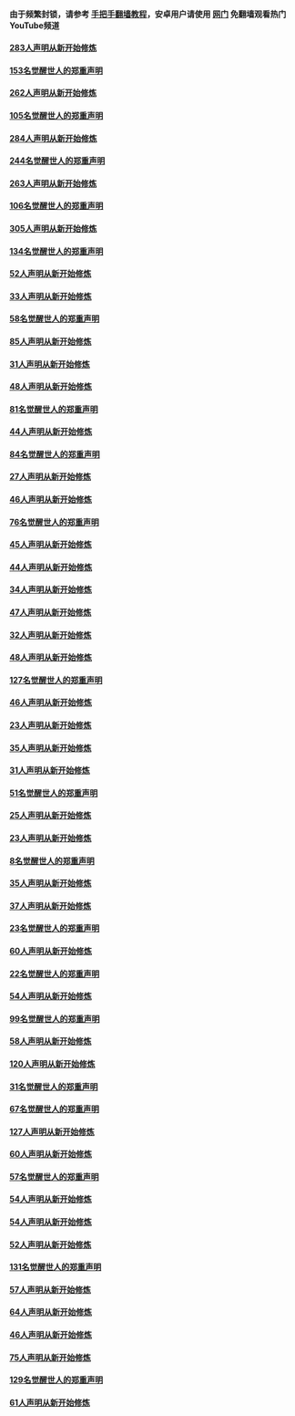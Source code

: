 #### 由于频繁封锁，请参考 [手把手翻墙教程](https://github.com/gfw-breaker/guides/wiki/)，安卓用户请使用 [网门](https://github.com/gfw-breaker/nogfw/blob/master/dl.md?t=04190101) 免翻墙观看热门YouTube频道 

#### [283人声明从新开始修炼](../pages/91/423296.md?t=04190101) 

#### [153名觉醒世人的郑重声明](../pages/91/423295.md?t=04190101) 

#### [262人声明从新开始修炼](../pages/91/423004.md?t=04190101) 

#### [105名觉醒世人的郑重声明](../pages/91/423003.md?t=04190101) 

#### [284人声明从新开始修炼](../pages/91/422707.md?t=04190101) 

#### [244名觉醒世人的郑重声明](../pages/91/422706.md?t=04190101) 

#### [263人声明从新开始修炼](../pages/91/422553.md?t=04190101) 

#### [106名觉醒世人的郑重声明](../pages/91/422552.md?t=04190101) 

#### [305人声明从新开始修炼](../pages/91/422153.md?t=04190101) 

#### [134名觉醒世人的郑重声明](../pages/91/422152.md?t=04190101) 

#### [52人声明从新开始修炼](../pages/91/421846.md?t=04190101) 

#### [33人声明从新开始修炼](../pages/91/421804.md?t=04190101) 

#### [58名觉醒世人的郑重声明](../pages/91/421845.md?t=04190101) 

#### [85人声明从新开始修炼](../pages/91/421769.md?t=04190101) 

#### [31人声明从新开始修炼](../pages/91/421763.md?t=04190101) 

#### [48人声明从新开始修炼](../pages/91/421605.md?t=04190101) 

#### [81名觉醒世人的郑重声明](../pages/91/421656.md?t=04190101) 

#### [44人声明从新开始修炼](../pages/91/421544.md?t=04190101) 

#### [84名觉醒世人的郑重声明](../pages/91/421543.md?t=04190101) 

#### [27人声明从新开始修炼](../pages/91/421465.md?t=04190101) 

#### [46人声明从新开始修炼](../pages/91/421454.md?t=04190101) 

#### [76名觉醒世人的郑重声明](../pages/91/421453.md?t=04190101) 

#### [45人声明从新开始修炼](../pages/91/421452.md?t=04190101) 

#### [44人声明从新开始修炼](../pages/91/421422.md?t=04190101) 

#### [34人声明从新开始修炼](../pages/91/421322.md?t=04190101) 

#### [47人声明从新开始修炼](../pages/91/421264.md?t=04190101) 

#### [32人声明从新开始修炼](../pages/91/421225.md?t=04190101) 

#### [48人声明从新开始修炼](../pages/91/421202.md?t=04190101) 

#### [127名觉醒世人的郑重声明](../pages/91/421224.md?t=04190101) 

#### [46人声明从新开始修炼](../pages/91/421203.md?t=04190101) 

#### [23人声明从新开始修炼](../pages/91/421138.md?t=04190101) 

#### [35人声明从新开始修炼](../pages/91/421122.md?t=04190101) 

#### [31人声明从新开始修炼](../pages/91/421081.md?t=04190101) 

#### [51名觉醒世人的郑重声明](../pages/91/421080.md?t=04190101) 

#### [25人声明从新开始修炼](../pages/91/421020.md?t=04190101) 

#### [23人声明从新开始修炼](../pages/91/420884.md?t=04190101) 

#### [8名觉醒世人的郑重声明](../pages/91/420883.md?t=04190101) 

#### [35人声明从新开始修炼](../pages/91/420809.md?t=04190101) 

#### [37人声明从新开始修炼](../pages/91/420766.md?t=04190101) 

#### [23名觉醒世人的郑重声明](../pages/91/420765.md?t=04190101) 

#### [60人声明从新开始修炼](../pages/91/420727.md?t=04190101) 

#### [22名觉醒世人的郑重声明](../pages/91/420726.md?t=04190101) 

#### [54人声明从新开始修炼](../pages/91/420529.md?t=04190101) 

#### [99名觉醒世人的郑重声明](../pages/91/420528.md?t=04190101) 

#### [58人声明从新开始修炼](../pages/91/420198.md?t=04190101) 

#### [120人声明从新开始修炼](../pages/91/420141.md?t=04190101) 

#### [31名觉醒世人的郑重声明](../pages/91/420197.md?t=04190101) 

#### [67名觉醒世人的郑重声明](../pages/91/420140.md?t=04190101) 

#### [127人声明从新开始修炼](../pages/91/420082.md?t=04190101) 

#### [60人声明从新开始修炼](../pages/91/420081.md?t=04190101) 

#### [57名觉醒世人的郑重声明](../pages/91/420080.md?t=04190101) 

#### [54人声明从新开始修炼](../pages/91/419533.md?t=04190101) 

#### [54人声明从新开始修炼](../pages/91/419532.md?t=04190101) 

#### [52人声明从新开始修炼](../pages/91/419531.md?t=04190101) 

#### [131名觉醒世人的郑重声明](../pages/91/419530.md?t=04190101) 

#### [57人声明从新开始修炼](../pages/91/419430.md?t=04190101) 

#### [64人声明从新开始修炼](../pages/91/419429.md?t=04190101) 

#### [46人声明从新开始修炼](../pages/91/419428.md?t=04190101) 

#### [75人声明从新开始修炼](../pages/91/419427.md?t=04190101) 

#### [129名觉醒世人的郑重声明](../pages/91/419426.md?t=04190101) 

#### [61人声明从新开始修炼](../pages/91/419198.md?t=04190101) 

